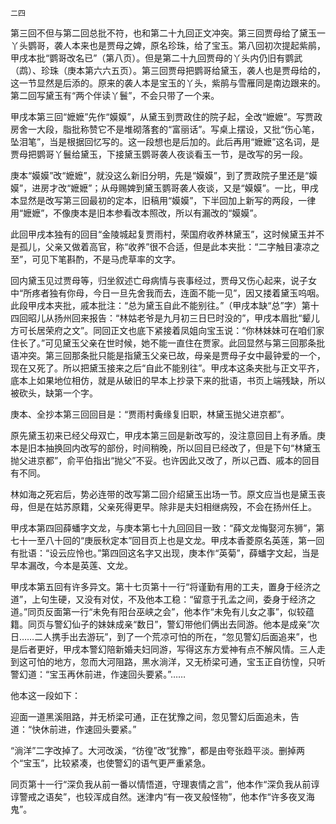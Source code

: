     二四 

   第三回不但与第二回总批不符，也和第二十九回正文冲突。第三回贾母给了黛玉一丫头鹦哥，袭人本来也是贾母之婢，原名珍珠，给了宝玉。第八回初次提起紫鹃，甲戌本批“鹦哥改名已”（第八页）。但是第二十九回贾母的丫头内仍旧有鹦武（鹉）、珍珠（庚本第六六五页）。第三回贾母把鹦哥给黛玉，袭人也是贾母给的，这一节显然是后添的。原来的袭人本是宝玉的丫头，紫鹃与雪雁同是南边跟来的。第二回写黛玉有“两个伴读丫鬟”，不会只带了一个来。

   甲戌本第三回“嬷嬷”先作“嫫嫫”，从黛玉到贾政住的院子起，全改“嬷嬷”。写贾政房舍一大段，脂批称赞它不是堆砌落套的“富丽话”。写桌上摆设，又批“伤心笔，坠泪笔”，当是根据回忆写的。这一段想也是后加的。此后再用“嬷嬷”这名词，是贾母把鹦哥丫鬟给黛玉，下接黛玉鹦哥袭人夜谈看玉一节，是改写的另一段。

   庚本“嫫嫫”改“嬷嬷”，就没这么新旧分明，先是“嫫嫫”，到了贾政院子里还是“嫫嫫”，进房才改“嬷嬷”；从母赐婢到黛玉鹦哥袭人夜谈，又是“嫫嫫”。一比，甲戌本显然是改写第三回最初的定本，旧稿用“嫫嫫”，下半回加上新写的两段，一律用“嬷嬷”，不像庚本是旧本参看改本照改，所以有漏改的“嫫嫫”。

   此回甲戌本独有的回目“金陵城起复贾雨村，荣国府收养林黛玉”，这时候黛玉并不是孤儿，父亲又做着高官，称“收养”很不合适，但是此本夹批：“二字触目凄凉之至”，可见下笔斟酌，不是马虎草率的文字。

   回内黛玉见过贾母等，归坐叙述亡母病情与丧事经过，贾母又伤心起来，说子女中“所疼者独有你母，今日一旦先舍我而去，连面不能一见”，因又搂着黛玉呜咽。此段甲戌本夹批，戚本批注：“总为黛玉自此不能别往。”（甲戌本缺“总”字）第十四回昭儿从扬州回来报告：“林姑老爷是九月初三日巳时没的”，甲戌本眉批“颦儿方可长居荣府之文”。同回正文也底下紧接着凤姐向宝玉说：“你林妹妹可在咱们家住长了。”可见黛玉父亲在世时候，她不能一直住在贾家。此回显然与第三回那条批语冲突。第三回那条批只能是指黛玉父亲已故，母亲是贾母子女中最钟爱的一个，现在又死了。所以把黛玉接来之后“自此不能别往”。甲戌本这条夹批与正文平齐，底本上如果地位相仿，就是从破旧的早本上抄录下来的批语，书页上端残缺，所以被砍头，缺第一个字。

   庚本、全抄本第三回回目是：“贾雨村夤缘复旧职，林黛玉抛父进京都”。

   原先黛玉初来已经父母双亡，甲戌本第三回是新改写的，没注意回目上有矛盾。庚本是旧本抽换回内改写的部份，时间稍晚，所以回目已经改了，但是下句“林黛玉抛父进京都”，俞平伯指出“抛父”不妥。也许因此又改了，所以己酉、戚本的回目有不同。

   林如海之死宕后，势必连带的改写第二回介绍黛玉出场一节。原文应当也是黛玉丧母，但是在姑苏原籍，父亲死得更早。除非是夫妇相继病殁，不会在扬州任上。

   甲戌本第四回薛蟠字文龙，与庚本第七十九回回目一致：“薛文龙悔娶河东狮”，第七十一至八十回的“庚辰秋定本”回目页上也是文龙。甲戌本香菱原名英莲，第一回有批语：“设云应怜也。”第四回这名字又出现，庚本作“英菊”，薛蟠字文起，当是早本漏改，今本是英莲、文龙。

   甲戌本第五回有许多异文。第十七页第十一行“将谨勤有用的工夫，置身于经济之道”，上句生硬，又没有对仗，不及他本工稳：“留意于孔孟之间，委身于经济之道。”同页反面第一行“未免有阳台巫峡之会”，他本作“未免有儿女之事”，似较蕴籍。同页与警幻仙子的妹妹成亲“数日”，警幻带他们俩出去同游。他本是成亲“次日……二人携手出去游玩”，到了一个荒凉可怕的所在，“忽见警幻后面追来”，也是后者更好，甲戌本警幻陪新婚夫妇同游，写得这东方爱神有点不解风情。三人走到这可怕的地方，忽而大河阻路，黑水淌洋，又无桥梁可通，宝玉正自彷惶，只听警幻道：“宝玉再休前进，作速回头要紧。”……

   他本这一段如下：

   迎面一道黑溪阻路，并无桥梁可通，正在犹豫之间，忽见警幻后面追未，告道：“快休前进，作速回头要紧。”

   “淌洋”二字改掉了。大河改溪，“彷徨”改“犹豫”，都是由夸张趋平淡。删掉两个“宝玉”，比较紧凑，也使警幻的语气更严重紧急。

   同页第十一行“深负我从前一番以情悟道，守理衷情之言”，他本作“深负我从前谆谆警戒之语矣”，也较浑成自然。迷津内“有一夜叉般怪物”，他本作“许多夜叉海鬼”。

